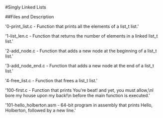 #Singly Linked Lists

##Files and Description

'0-print_list.c - Function that prints all the elements of a list_t list.'

'1-list_len.c - Function that returns the number of elements in a linked list_t list.'

'2-add_node.c - Function that adds a new node at the beginning of a list_t list.'

'3-add_node_end.c - Function that adds a new node at the end of a list_t list.'

'4-free_list.c - Function that frees a list_t list.'

'100-first.c - Function that prints You're beat! and yet, you must allow,\nI bore my house upon my back!\n before the main function is executed.'

'101-hello_holberton.asm - 64-bit program in assembly that prints Hello, Holberton, followed by a new line.'
